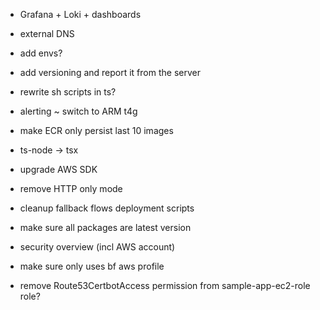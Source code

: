 - Grafana + Loki + dashboards
- external DNS
- add envs?
- add versioning and report it from the server
- rewrite sh scripts in ts?
- alerting
~ switch to ARM t4g
- make ECR only persist last 10 images
- ts-node -> tsx
- upgrade AWS SDK
- remove HTTP only mode

- cleanup fallback flows deployment scripts
- make sure all packages are latest version
- security overview (incl AWS account)
- make sure only uses bf aws profile

- remove Route53CertbotAccess permission from sample-app-ec2-role role?